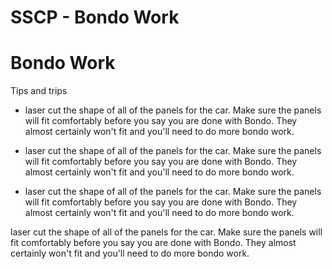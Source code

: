 # SSCP - Bondo Work

# Bondo Work

Tips and trips

* laser cut the shape of all of the panels for the car. Make sure the panels will fit comfortably before you say you are done with Bondo. They almost certainly won't fit and you'll need to do more bondo work.
* laser cut the shape of all of the panels for the car. Make sure the panels will fit comfortably before you say you are done with Bondo. They almost certainly won't fit and you'll need to do more bondo work.

* laser cut the shape of all of the panels for the car. Make sure the panels will fit comfortably before you say you are done with Bondo. They almost certainly won't fit and you'll need to do more bondo work.

laser cut the shape of all of the panels for the car. Make sure the panels will fit comfortably before you say you are done with Bondo. They almost certainly won't fit and you'll need to do more bondo work.

